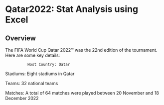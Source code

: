 # Qatar2022: Stat Analysis using Excel

## Overview
The FIFA World Cup Qatar 2022™ was the 22nd edition of the tournament. Here are some key details:

              Host Country: Qatar 

  Stadiums: Eight stadiums in Qatar
  
  Teams: 32 national teams
  
  Matches: A total of 64 matches were played between 20 November and 18 December 2022

